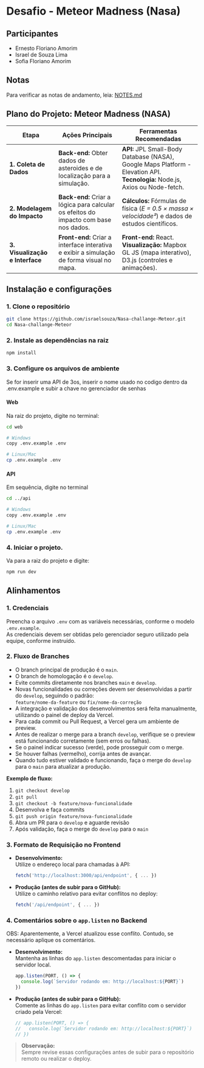 # Desafio - Meteor Madness (Nasa)

## Participantes

- Ernesto Floriano Amorim
- Israel de Souza Lima
- Sofia Floriano Amorim

## Notas

Para verificar as notas de andamento, leia: [NOTES.md](./assets/NOTES.md)

## Plano do Projeto: Meteor Madness (NASA)

| Etapa                        | Ações Principais                                                                 | Ferramentas Recomendadas                                                                                           |
|------------------------------|----------------------------------------------------------------------------------|-------------------------------------------------------------------------------------------------------------------|
| **1. Coleta de Dados**       | **Back-end:** Obter dados de asteroides e de localização para a simulação.       | **API:** JPL Small-Body Database (NASA), Google Maps Platform - Elevation API.<br>**Tecnologia:** Node.js, Axios ou Node-fetch. |
| **2. Modelagem do Impacto**  | **Back-end:** Criar a lógica para calcular os efeitos do impacto com base nos dados. | **Cálculos:** Fórmulas de física (*E = 0.5 × massa × velocidade²*) e dados de estudos científicos.                |
| **3. Visualização e Interface** | **Front-end:** Criar a interface interativa e exibir a simulação de forma visual no mapa. | **Front-end:** React.<br>**Visualização:** Mapbox GL JS (mapa interativo), D3.js (controles e animações).          |

## Instalação e configurações

### 1. Clone o repositório

```bash
git clone https://github.com/israelsouza/Nasa-challange-Meteor.git
cd Nasa-challange-Meteor
```

### 2. Instale as dependências na raiz

```bash
npm install
```

### 3. Configure os arquivos de ambiente

Se for inserir uma API de 3os, inserir o nome usado no codigo dentro da .env.example e subir a chave no gerenciador de senhas

#### Web

Na raiz do projeto, digite no terminal:

```bash
cd web

# Windows
copy .env.example .env

# Linux/Mac
cp .env.example .env
```

#### API

Em sequência, digite no terminal

```bash
cd ../api

# Windows
copy .env.example .env

# Linux/Mac
cp .env.example .env
```

### 4. Iniciar o projeto.

Va para a raiz do projeto e digite:

```bash
npm run dev
```

## Alinhamentos

### 1. Credenciais
Preencha o arquivo `.env` com as variáveis necessárias, conforme o modelo `.env.example`.  
As credenciais devem ser obtidas pelo gerenciador seguro utilizado pela equipe, conforme instruído.

### 2. Fluxo de Branches

- O branch principal de produção é o `main`.
- O branch de homologação é o `develop`.
- Evite commits diretamente nos branches `main` e `develop`.
- Novas funcionalidades ou correções devem ser desenvolvidas a partir do `develop`, seguindo o padrão:  
  `feature/nome-da-feature` ou `fix/nome-da-correção`
- A integração e validação dos desenvolvimentos será feita manualmente, utilizando o painel de deploy da Vercel.
- Para cada commit ou Pull Request, a Vercel gera um ambiente de preview.  
- Antes de realizar o merge para a branch `develop`, verifique se o preview está funcionando corretamente (sem erros ou falhas).
- Se o painel indicar sucesso (verde), pode prosseguir com o merge.  
- Se houver falhas (vermelho), corrija antes de avançar.
- Quando tudo estiver validado e funcionando, faça o merge do `develop` para o `main` para atualizar a produção.

**Exemplo de fluxo:**
1. `git checkout develop`
2. `git pull`
3. `git checkout -b feature/nova-funcionalidade`
4. Desenvolva e faça commits
5. `git push origin feature/nova-funcionalidade`
6. Abra um PR para o `develop` e aguarde revisão
7. Após validação, faça o merge do `develop` para o `main`

### 3. Formato de Requisição no Frontend

- **Desenvolvimento:**  
  Utilize o endereço local para chamadas à API:
  ```js
  fetch('http://localhost:3000/api/endpoint', { ... })
  ```

- **Produção (antes de subir para o GitHub):**  
  Utilize o caminho relativo para evitar conflitos no deploy:
  ```js
  fetch('/api/endpoint', { ... })
  ```

### 4. Comentários sobre o `app.listen` no Backend

OBS: Aparentemente, a Vercel atualizou esse conflito. Contudo, se necessário aplique os comentários.

- **Desenvolvimento:**  
  Mantenha as linhas do `app.listen` descomentadas para iniciar o servidor local.
  ```js
  app.listen(PORT, () => {
    console.log(`Servidor rodando em: http://localhost:${PORT}`)
  })
  ```

- **Produção (antes de subir para o GitHub):**  
  Comente as linhas do `app.listen` para evitar conflito com o servidor criado pela Vercel:
  ```js
  // app.listen(PORT, () => {
  //   console.log(`Servidor rodando em: http://localhost:${PORT}`)
  // })
  ```

> **Observação:**  
> Sempre revise essas configurações antes de subir para o repositório remoto ou realizar o deploy.